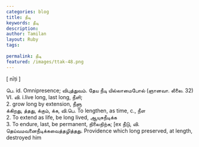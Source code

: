 ```yaml
---
categories: blog
title: நீடி
keywords: நீடி
description: 
author: Tamilan
layout: Ruby
tags: 
 
permalink: நீடி
featured: /images/ttak-48.png
---
```

  
[ nīṭi ]  
  
பெ. id. Omnipresence; விபுத்துவம். தேய நீடி யில்லாமைபோல் (ஞானவா. லீலை. 32)  
VI. வி. i.live long, last long, நீளி;  
2. grow long by extension, நீளு  
க்கிறது, த்தது, க்கும், க்க, வி.பெ. To lengthen, as time, c., நீள  
2. To extend as life, be long lived, ஆயுசுநீடிக்க  
3. To endure, last, be permanent, நிலைநிற்க; [ex நீடு, வி. தெய்வமவனைநீடிக்கவைத்தழித்தது. Providence which long preserved, at length, destroyed him